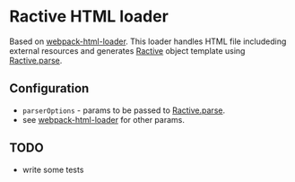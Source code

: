 # Ractive HTML loader

Based on [webpack-html-loader](https://github.com/webpack-contrib/html-loader).
This loader handles HTML file includeding external resources and generates [Ractive](https://github.com/ractivejs/ractive) object template using [Ractive.parse](https://ractive.js.org/api/#ractiveparse).

## Configuration

- `parserOptions` - params to be passed to [Ractive.parse](https://ractive.js.org/api/#ractiveparse).
- see [webpack-html-loader](https://github.com/webpack-contrib/html-loader) for other params.

## TODO

- write some tests
